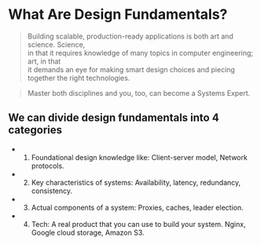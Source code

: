 # What Are Design Fundamentals?

> Building scalable, production-ready applications is both art and science. Science, <br>
> in that it requires knowledge of many topics in computer engineering; art, in that <br>
> it demands an eye for making smart design choices and piecing together the right technologies. <br>

> Master both disciplines and you, too, can become a Systems Expert.

## We can divide design fundamentals into 4 categories

* 1. Foundational design knowledge like:
Client-server model, Network protocols.

* 2. Key characteristics of systems:
Availability, latency, redundancy, consistency.

* 3. Actual components of a system:
Proxies, caches, leader election.

* 4. Tech: A real product that you can use to build your system.
Nginx, Google cloud storage, Amazon S3.

